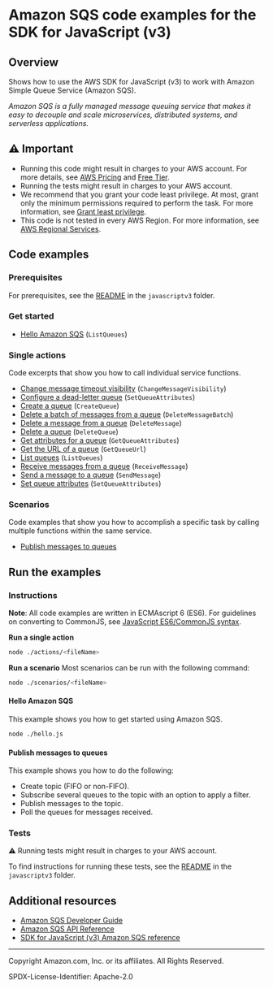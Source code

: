 # Amazon SQS code examples for the SDK for JavaScript (v3)

## Overview

Shows how to use the AWS SDK for JavaScript (v3) to work with Amazon Simple Queue Service (Amazon SQS).

<!--custom.overview.start-->
<!--custom.overview.end-->

_Amazon SQS is a fully managed message queuing service that makes it easy to decouple and scale microservices, distributed systems, and serverless applications._

## ⚠ Important

* Running this code might result in charges to your AWS account. For more details, see [AWS Pricing](https://aws.amazon.com/pricing/) and [Free Tier](https://aws.amazon.com/free/).
* Running the tests might result in charges to your AWS account.
* We recommend that you grant your code least privilege. At most, grant only the minimum permissions required to perform the task. For more information, see [Grant least privilege](https://docs.aws.amazon.com/IAM/latest/UserGuide/best-practices.html#grant-least-privilege).
* This code is not tested in every AWS Region. For more information, see [AWS Regional Services](https://aws.amazon.com/about-aws/global-infrastructure/regional-product-services).

<!--custom.important.start-->
<!--custom.important.end-->

## Code examples

### Prerequisites

For prerequisites, see the [README](../../README.md#Prerequisites) in the `javascriptv3` folder.


<!--custom.prerequisites.start-->
<!--custom.prerequisites.end-->

### Get started

- [Hello Amazon SQS](hello.js#L8) (`ListQueues`)


### Single actions

Code excerpts that show you how to call individual service functions.

- [Change message timeout visibility](actions/change-message-visibility.js#L7) (`ChangeMessageVisibility`)
- [Configure a dead-letter queue](actions/set-attributes-dead-letter.js#L8) (`SetQueueAttributes`)
- [Create a queue](actions/create-queue.js#L7) (`CreateQueue`)
- [Delete a batch of messages from a queue](actions/receive-delete-message.js#L8) (`DeleteMessageBatch`)
- [Delete a message from a queue](actions/receive-delete-message.js#L8) (`DeleteMessage`)
- [Delete a queue](actions/delete-queue.js#L8) (`DeleteQueue`)
- [Get attributes for a queue](actions/get-queue-attributes.js#L8) (`GetQueueAttributes`)
- [Get the URL of a queue](actions/get-queue-url.js#L8) (`GetQueueUrl`)
- [List queues](actions/list-queues.js#L8) (`ListQueues`)
- [Receive messages from a queue](actions/receive-delete-message.js#L8) (`ReceiveMessage`)
- [Send a message to a queue](actions/send-message.js#L8) (`SendMessage`)
- [Set queue attributes](actions/set-queue-attributes.js#L8) (`SetQueueAttributes`)

### Scenarios

Code examples that show you how to accomplish a specific task by calling multiple
functions within the same service.

- [Publish messages to queues](../cross-services/wkflw-topics-queues/index.js)


<!--custom.examples.start-->
<!--custom.examples.end-->

## Run the examples

### Instructions

**Note**: All code examples are written in ECMAscript 6 (ES6). For guidelines on converting to CommonJS, see
[JavaScript ES6/CommonJS syntax](https://docs.aws.amazon.com/sdk-for-javascript/v3/developer-guide/sdk-examples-javascript-syntax.html).

**Run a single action**

```bash
node ./actions/<fileName>
```

**Run a scenario**
Most scenarios can be run with the following command:
```bash
node ./scenarios/<fileName>
```

<!--custom.instructions.start-->
<!--custom.instructions.end-->

#### Hello Amazon SQS

This example shows you how to get started using Amazon SQS.

```bash
node ./hello.js
```


#### Publish messages to queues

This example shows you how to do the following:

- Create topic (FIFO or non-FIFO).
- Subscribe several queues to the topic with an option to apply a filter.
- Publish messages to the topic.
- Poll the queues for messages received.

<!--custom.scenario_prereqs.sqs_Scenario_TopicsAndQueues.start-->
<!--custom.scenario_prereqs.sqs_Scenario_TopicsAndQueues.end-->


<!--custom.scenarios.sqs_Scenario_TopicsAndQueues.start-->
<!--custom.scenarios.sqs_Scenario_TopicsAndQueues.end-->

### Tests

⚠ Running tests might result in charges to your AWS account.


To find instructions for running these tests, see the [README](../../README.md#Tests)
in the `javascriptv3` folder.



<!--custom.tests.start-->
<!--custom.tests.end-->

## Additional resources

- [Amazon SQS Developer Guide](https://docs.aws.amazon.com/AWSSimpleQueueService/latest/SQSDeveloperGuide/welcome.html)
- [Amazon SQS API Reference](https://docs.aws.amazon.com/AWSSimpleQueueService/latest/APIReference/Welcome.html)
- [SDK for JavaScript (v3) Amazon SQS reference](https://docs.aws.amazon.com/AWSJavaScriptSDK/v3/latest/client/sqs)

<!--custom.resources.start-->
<!--custom.resources.end-->

---

Copyright Amazon.com, Inc. or its affiliates. All Rights Reserved.

SPDX-License-Identifier: Apache-2.0